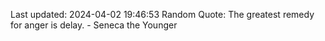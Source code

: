Last updated: 2024-04-02 19:46:53
Random Quote: The greatest remedy for anger is delay. - Seneca the Younger